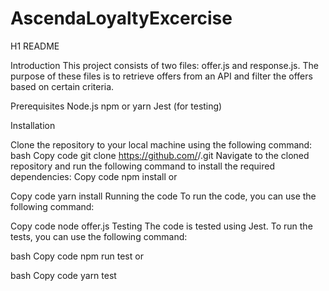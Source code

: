 ﻿# AscendaLoyaltyExcercise
H1 README

Introduction
This project consists of two files: offer.js and response.js. The purpose of these files is to retrieve offers from an API and filter the offers based on certain criteria.

Prerequisites
Node.js
npm or yarn
Jest (for testing)

Installation

Clone the repository to your local machine using the following command:
bash
Copy code
git clone https://github.com/<user>/<repository>.git
Navigate to the cloned repository and run the following command to install the required dependencies:
Copy code
npm install
or

Copy code
yarn install
Running the code
To run the code, you can use the following command:

Copy code
node offer.js
Testing
The code is tested using Jest. To run the tests, you can use the following command:

bash
Copy code
npm run test
or

bash
Copy code
yarn test
